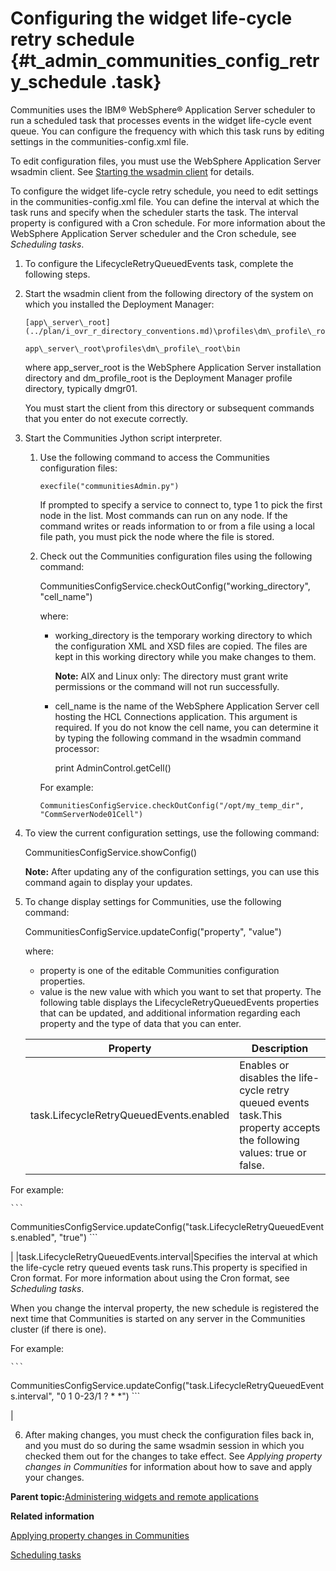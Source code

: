# Configuring the widget life-cycle retry schedule {#t_admin_communities_config_retry_schedule .task}

Communities uses the IBM® WebSphere® Application Server scheduler to run a scheduled task that processes events in the widget life-cycle event queue. You can configure the frequency with which this task runs by editing settings in the communities-config.xml file.

To edit configuration files, you must use the WebSphere Application Server wsadmin client. See [Starting the wsadmin client](t_admin_wsadmin_starting.md) for details.

To configure the widget life-cycle retry schedule, you need to edit settings in the communities-config.xml file. You can define the interval at which the task runs and specify when the scheduler starts the task. The interval property is configured with a Cron schedule. For more information about the WebSphere Application Server scheduler and the Cron schedule, see *Scheduling tasks*.

1.  To configure the LifecycleRetryQueuedEvents task, complete the following steps.
2.  Start the wsadmin client from the following directory of the system on which you installed the Deployment Manager:

    ```
    [app\_server\_root](../plan/i_ovr_r_directory_conventions.md)\profiles\dm\_profile\_root\bin
    ```

    ```
    app\_server\_root\profiles\dm\_profile\_root\bin
    ```

    where app\_server\_root is the WebSphere Application Server installation directory and dm\_profile\_root is the Deployment Manager profile directory, typically dmgr01.

    You must start the client from this directory or subsequent commands that you enter do not execute correctly.

3.  Start the Communities Jython script interpreter.

    1.  Use the following command to access the Communities configuration files:

        ```
        execfile("communitiesAdmin.py")
        ```

        If prompted to specify a service to connect to, type 1 to pick the first node in the list. Most commands can run on any node. If the command writes or reads information to or from a file using a local file path, you must pick the node where the file is stored.

    2.  Check out the Communities configuration files using the following command:

        CommunitiesConfigService.checkOutConfig\("working\_directory", "cell\_name"\)

        where:

        -   working\_directory is the temporary working directory to which the configuration XML and XSD files are copied. The files are kept in this working directory while you make changes to them.

            **Note:** AIX and Linux only: The directory must grant write permissions or the command will not run successfully.

        -   cell\_name is the name of the WebSphere Application Server cell hosting the HCL Connections application. This argument is required. If you do not know the cell name, you can determine it by typing the following command in the wsadmin command processor:

            print AdminControl.getCell\(\)

        For example:

        ```
        CommunitiesConfigService.checkOutConfig("/opt/my_temp_dir", "CommServerNode01Cell")
        ```

4.  To view the current configuration settings, use the following command:

    CommunitiesConfigService.showConfig\(\)

    **Note:** After updating any of the configuration settings, you can use this command again to display your updates.

5.  To change display settings for Communities, use the following command:

    CommunitiesConfigService.updateConfig\("property", "value"\)

    where:

    -   property is one of the editable Communities configuration properties.
    -   value is the new value with which you want to set that property.
    The following table displays the LifecycleRetryQueuedEvents properties that can be updated, and additional information regarding each property and the type of data that you can enter.

    |Property|Description|
    |--------|-----------|
    |task.LifecycleRetryQueuedEvents.enabled|Enables or disables the life-cycle retry queued events task.This property accepts the following values: true or false.

For example:

    ```
CommunitiesConfigService.updateConfig("task.LifecycleRetryQueuedEvents.enabled", "true")
    ```

|
    |task.LifecycleRetryQueuedEvents.interval|Specifies the interval at which the life-cycle retry queued events task runs.This property is specified in Cron format. For more information about using the Cron format, see *Scheduling tasks*.

When you change the interval property, the new schedule is registered the next time that Communities is started on any server in the Communities cluster \(if there is one\).

For example:

    ```
CommunitiesConfigService.updateConfig("task.LifecycleRetryQueuedEvents.interval", "0 1 0-23/1 ? * *")
    ```

|

6.  After making changes, you must check the configuration files back in, and you must do so during the same wsadmin session in which you checked them out for the changes to take effect. See *Applying property changes in Communities* for information about how to save and apply your changes.


**Parent topic:**[Administering widgets and remote applications](../admin/c_admin_communities_administering_widgets.md)

**Related information**  


[Applying property changes in Communities](../admin/t_admin_communities_save_changes.md)

[Scheduling tasks](../admin/c_admin_common_was_scheduler.md)

